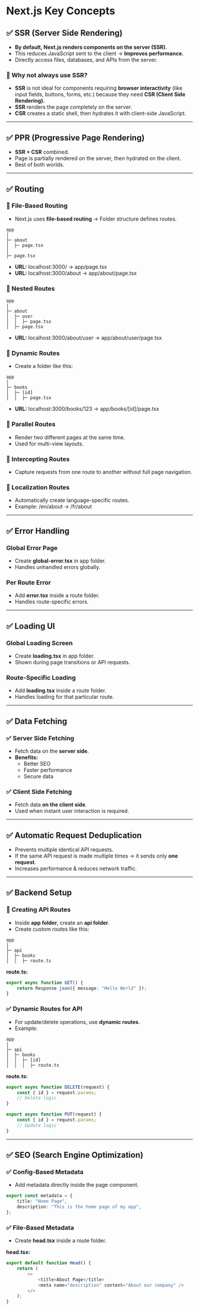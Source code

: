 # Next.js Key Concepts

## ✅ SSR (Server Side Rendering)
- **By default, Next.js renders components on the server (SSR).**
- This reduces JavaScript sent to the client → **Improves performance.**
- Directly access files, databases, and APIs from the server.

### 🤔 Why not always use SSR?
- **SSR** is not ideal for components requiring **browser interactivity** (like input fields, buttons, forms, etc.) because they need **CSR (Client Side Rendering).**
- **SSR** renders the page completely on the server.
- **CSR** creates a static shell, then hydrates it with client-side JavaScript.

---

## ✅ PPR (Progressive Page Rendering)
- **SSR + CSR** combined.
- Page is partially rendered on the server, then hydrated on the client.
- Best of both worlds.

---

## ✅ Routing
### 📂 File-Based Routing
- Next.js uses **file-based routing** → Folder structure defines routes.

```plaintext
app
│
├─ about
│  ├─ page.tsx
│
├─ page.tsx
```
- **URL:** localhost:3000/ → app/page.tsx
- **URL:** localhost:3000/about → app/about/page.tsx

### 📂 Nested Routes
```plaintext
app
│
├─ about
│  ├─ user
│  │  ├─ page.tsx
│  ├─ page.tsx
```
- **URL:** localhost:3000/about/user → app/about/user/page.tsx

### 📂 Dynamic Routes
- Create a folder like this:
```plaintext
app
│
├─ books
│  ├─ [id]
│  │  ├─ page.tsx
```
- **URL:** localhost:3000/books/123 → app/books/[id]/page.tsx

### 📂 Parallel Routes
- Render two different pages at the same time.
- Used for multi-view layouts.

### 📂 Intercepting Routes
- Capture requests from one route to another without full page navigation.

### 📂 Localization Routes
- Automatically create language-specific routes.
- Example: /en/about → /fr/about

---

## ✅ Error Handling
### Global Error Page
- Create **global-error.tsx** in app folder.
- Handles unhandled errors globally.

### Per Route Error
- Add **error.tsx** inside a route folder.
- Handles route-specific errors.

---

## ✅ Loading UI
### Global Loading Screen
- Create **loading.tsx** in app folder.
- Shown during page transitions or API requests.

### Route-Specific Loading
- Add **loading.tsx** inside a route folder.
- Handles loading for that particular route.

---

## ✅ Data Fetching
### ✅ Server Side Fetching
- Fetch data on the **server side**.
- **Benefits:**
  - Better SEO
  - Faster performance
  - Secure data

### ✅ Client Side Fetching
- Fetch data **on the client side**.
- Used when instant user interaction is required.

---

## ✅ Automatic Request Deduplication
- Prevents multiple identical API requests.
- If the same API request is made multiple times → it sends only **one request**.
- Increases performance & reduces network traffic.

---

## ✅ Backend Setup
### 📂 Creating API Routes
- Inside **app folder**, create an **api folder**.
- Create custom routes like this:

```plaintext
app
│
├─ api
│  ├─ books
│  │  ├─ route.ts
```

**route.ts:**
```typescript
export async function GET() {
    return Response.json({ message: "Hello World" });
}
```

### ✅ Dynamic Routes for API
- For update/delete operations, use **dynamic routes**.
- Example:
```plaintext
app
│
├─ api
│  ├─ books
│  │  ├─ [id]
│  │  │  ├─ route.ts
```

**route.ts:**
```typescript
export async function DELETE(request) {
    const { id } = request.params;
    // Delete logic
}

export async function PUT(request) {
    const { id } = request.params;
    // Update logic
}
```

---

## ✅ SEO (Search Engine Optimization)
### ✅ Config-Based Metadata
- Add metadata directly inside the page component.

```typescript
export const metadata = {
    title: "Home Page",
    description: "This is the home page of my app",
};
```

### ✅ File-Based Metadata
- Create **head.tsx** inside a route folder.

**head.tsx:**
```typescript
export default function Head() {
    return (
        <>
            <title>About Page</title>
            <meta name="description" content="About our company" />
        </>
    );
}
```

